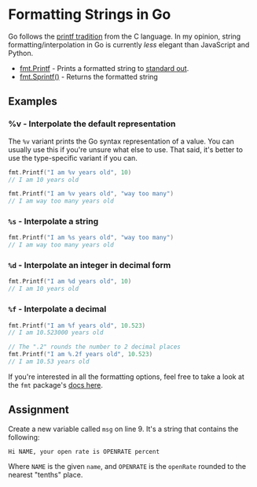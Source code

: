 # Formatting Strings in Go

Go follows the [printf tradition](https://cplusplus.com/reference/cstdio/printf/) from the C language. In my opinion, string formatting/interpolation in Go is currently *less* elegant than JavaScript and Python.

* [fmt.Printf](https://pkg.go.dev/fmt#Printf) - Prints a formatted string to [standard out](https://stackoverflow.com/questions/3385201/confused-about-stdin-stdout-and-stderr).
* [fmt.Sprintf()](https://pkg.go.dev/fmt#Sprintf) - Returns the formatted string

## Examples

### %v - Interpolate the default representation

The `%v` variant prints the Go syntax representation of a value. You can usually use this if you're unsure what else to use. That said, it's better to use the type-specific variant if you can.

```go
fmt.Printf("I am %v years old", 10)
// I am 10 years old

fmt.Printf("I am %v years old", "way too many")
// I am way too many years old
```

### `%s` - Interpolate a string

```go
fmt.Printf("I am %s years old", "way too many")
// I am way too many years old
```

### `%d` - Interpolate an integer in decimal form

```go
fmt.Printf("I am %d years old", 10)
// I am 10 years old
```

### `%f` - Interpolate a decimal

```go
fmt.Printf("I am %f years old", 10.523)
// I am 10.523000 years old

// The ".2" rounds the number to 2 decimal places
fmt.Printf("I am %.2f years old", 10.523)
// I am 10.53 years old
```

If you're interested in all the formatting options, feel free to take a look at the `fmt` package's [docs here](https://pkg.go.dev/fmt#hdr-Printing).

## Assignment

Create a new variable called `msg` on line 9. It's a string that contains the following:

```
Hi NAME, your open rate is OPENRATE percent
```

Where `NAME` is the given `name`, and `OPENRATE` is the `openRate` rounded to the nearest "tenths" place.